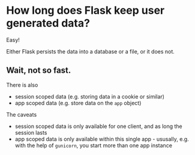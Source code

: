 # How long does Flask keep user generated data?

Easy!

Either Flask persists the data into a database or a file, or it does not.

## Wait, not so fast.

There is also
- session scoped data (e.g. storing data in a cookie or similar)
- app scoped data (e.g. store data on the `app` object)

The caveats
- session scoped data is only available for one client, and as long the session lasts
- app scoped data is only available within this single app - ususally, e.g. with the help of `gunicorn`, you start more than one app instance
